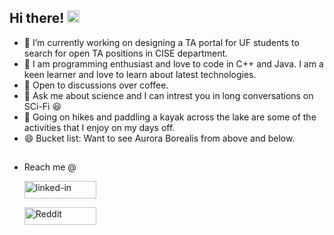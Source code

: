 ## Hi there! <img src="https://media.giphy.com/media/hvRJCLFzcasrR4ia7z/giphy.gif" width="20px" height="20px">

- 🔭 I’m currently working on designing a TA portal for UF students to search for open TA positions in CISE department.
- 👯 I am programming enthusiast and love to code in C++ and Java. I am a keen learner and love to learn about latest technologies.
- 🤔 Open to discussions over coffee.
- 💬 Ask me about science and I can intrest you in long conversations on SCi-Fi 😆
- 🛶 Going on hikes and paddling a kayak across the lake are some of the activities that I enjoy on my days off.
- 😄 Bucket list: Want to see Aurora Borealis from above and below.
##
- Reach me @

  <a href="https://www.linkedin.com/in/gargm1501/"><img src="https://res.cloudinary.com/practicaldev/image/fetch/s--chf73s-H--/c_limit%2Cf_auto%2Cfl_progressive%2Cq_auto%2Cw_880/https://img.shields.io/badge/Linked_In-0077B5%3Fstyle%3Dfor-the-badge%26logo%3DLinkedIn%26logoColor%3Dwhite" alt="linked-in" loading="lazy" width="115" height="28"></a>
  
  <a href="https://www.reddit.com/user/gargm1501/"><img src="https://www.logo.wine/a/logo/Reddit/Reddit-Horizontal-Complete-White-Dark-Background-Logo.wine.svg" alt="Reddit" loading="lazy" width="115" height="28">
</a>

              
  
  
  
